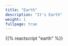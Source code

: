 ```yaml
---
title: "Earth"
description: "It's Earth"
weight: 1
fullpage: true
---
```


{{% reactscript "earth" %}}
